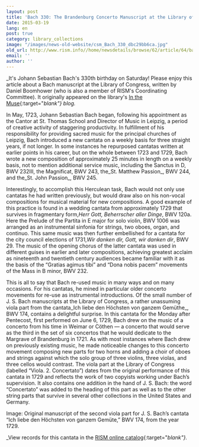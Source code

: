 ```yaml
---
layout: post
title: 'Bach 330: The Brandenburg Concerto Manuscript at the Library of Congress'
date: 2015-03-19
lang: en
post: true
category: library_collections
image: "/images/news-old-website/csm_Bach_330_dbc29bb6ca.jpg"
old_url: http://www.rism.info//home/newsdetails/browse/62/article/64/bach-330-the-brandenburg-concerto-manuscript-at-the-library-of-congress.html
email: ''
author: ''
---
```


_It's Johann Sebastian Bach's 330th birthday on Saturday! Please enjoy this article about a Bach manuscript at the Library of Congress, written by Daniel Boomhower (who is also a member of RISM's Coordinating Committee). It originally appeared on the library's [In the Muse](http://blogs.loc.gov/music/2014/02/the-brandenburg-concerto-manuscript-at-the-library-of-congress/){:target="_blank"} blog._

In May, 1723, Johann Sebastian Bach began, following his appointment as the Cantor at St. Thomas School and Director of Music in Leipzig, a period of creative activity of staggering productivity. In fulfillment of his responsibility for providing sacred music for the principal churches of Leipzig, Bach introduced a new cantata on a weekly basis for three straight years, if not longer. In some instances he repurposed cantatas written at earlier points in his career, but on the whole between 1723 and 1729, Bach wrote a new composition of approximately 25 minutes in length on a weekly basis, not to mention additional service music, including the Sanctus in D, BWV 232III, the Magnificat, BWV 243, the_St. Matthew Passion_, BWV 244, and the_St. John Passion_, BWV 245.

Interestingly, to accomplish this Herculean task, Bach would not only use cantatas he had written previously, but would draw also on his non-vocal compositions for musical material for new compositions. A good example of this practice is found in a wedding cantata from approximately 1729 that survives in fragmentary form,_Herr Gott, Beherrscher aller Dinge_, BWV 120a. Here the Prelude of the Partita in E major for solo violin, BWV 1006 was arranged as an instrumental sinfonia for strings, two oboes, organ, and continuo. This same music was then further embellished for a cantata for the city council elections of 1731,_Wir danken dir, Gott, wir danken dir_, BWV 29. The music of the opening chorus of the latter cantata was used in different guises in earlier and later compositions, achieving greatest acclaim as nineteenth and twentieth century audiences became familiar with it as the basis of the “Gratias agimus tibi” and “Dona nobis pacem” movements of the Mass in B minor, BWV 232.

This is all to say that Bach re-used music in many ways and on many occasions. For his cantatas, he mined in particular older concerto movements for re-use as instrumental introductions. Of the small number of J. S. Bach manuscripts at the Library of Congress, a rather unassuming viola part from the cantata_Ich liebe den Höchsten von ganzem Gemüthe_, BWV 174, contains a delightful surprise. In this cantata for the Monday after Pentecost, first performed on June 6, 1729, Bach drew on the music of a concerto from his time in Weimar or Cöthen — a concerto that would serve as the third in the set of six concertos that he would dedicate to the Margrave of Brandenburg in 1721. As with most instances where Bach drew on previously existing music, he made noticeable changes to this concerto movement composing new parts for two horns and adding a choir of oboes and strings against which the solo group of three violins, three violas, and three cellos would contrast. The viola part at the Library of Congress (labelled “Viola. 2. Concertato”) dates from the original performance of this cantata in 1729 and reflects the work of two copyists working under Bach’s supervision. It also contains one addition in the hand of J. S. Bach: the word “Concertato” was added to the heading of this part as well as to the other string parts that survive in several other collections in the United States and Germany.


Image: Original manuscript of the second viola part for J. S. Bach’s cantata “Ich liebe den Höchsten von ganzem Gemüte,” BWV 174, from the year 1729.


_View records for this cantata in the [RISM online catalog](https://opac.rism.info/search?View=rism&title=Ich+liebe+den+H%C3%B6chsten+von+ganzem+Gem%C3%BCte){:target="_blank"}._

